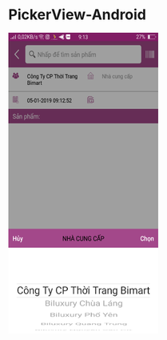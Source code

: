 # PickerView-Android
<img src="https://raw.githubusercontent.com/tusinh/PickerView-Android/master/img.png" width="300" height="600" />
